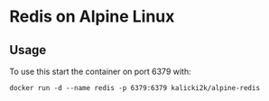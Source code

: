 # Redis on Alpine Linux

## Usage

To use this start the container on port 6379 with:

```
docker run -d --name redis -p 6379:6379 kalicki2k/alpine-redis
```
